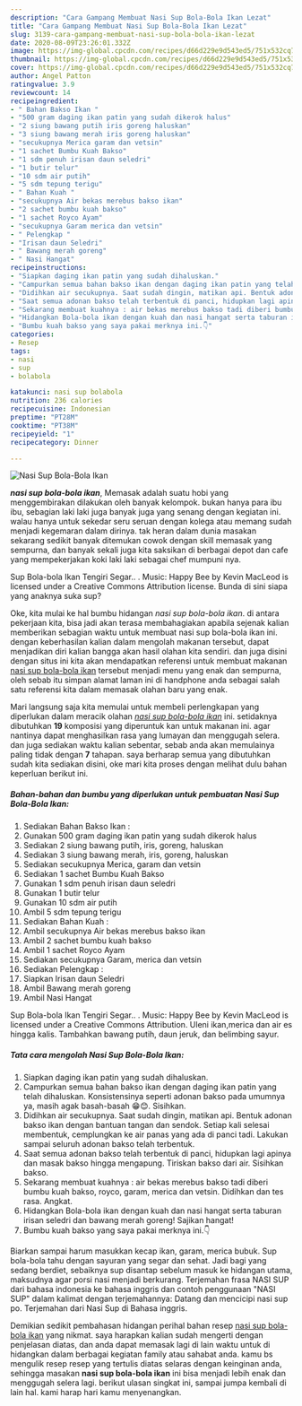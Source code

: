 ```yaml
---
description: "Cara Gampang Membuat Nasi Sup Bola-Bola Ikan Lezat"
title: "Cara Gampang Membuat Nasi Sup Bola-Bola Ikan Lezat"
slug: 3139-cara-gampang-membuat-nasi-sup-bola-bola-ikan-lezat
date: 2020-08-09T23:26:01.332Z
image: https://img-global.cpcdn.com/recipes/d66d229e9d543ed5/751x532cq70/nasi-sup-bola-bola-ikan-foto-resep-utama.jpg
thumbnail: https://img-global.cpcdn.com/recipes/d66d229e9d543ed5/751x532cq70/nasi-sup-bola-bola-ikan-foto-resep-utama.jpg
cover: https://img-global.cpcdn.com/recipes/d66d229e9d543ed5/751x532cq70/nasi-sup-bola-bola-ikan-foto-resep-utama.jpg
author: Angel Patton
ratingvalue: 3.9
reviewcount: 14
recipeingredient:
- " Bahan Bakso Ikan "
- "500 gram daging ikan patin yang sudah dikerok halus"
- "2 siung bawang putih iris goreng haluskan"
- "3 siung bawang merah iris goreng haluskan"
- "secukupnya Merica garam dan vetsin"
- "1 sachet Bumbu Kuah Bakso"
- "1 sdm penuh irisan daun seledri"
- "1 butir telur"
- "10 sdm air putih"
- "5 sdm tepung terigu"
- " Bahan Kuah "
- "secukupnya Air bekas merebus bakso ikan"
- "2 sachet bumbu kuah bakso"
- "1 sachet Royco Ayam"
- "secukupnya Garam merica dan vetsin"
- " Pelengkap "
- "Irisan daun Seledri"
- " Bawang merah goreng"
- " Nasi Hangat"
recipeinstructions:
- "Siapkan daging ikan patin yang sudah dihaluskan."
- "Campurkan semua bahan bakso ikan dengan daging ikan patin yang telah dihaluskan. Konsistensinya seperti adonan bakso pada umumnya ya, masih agak basah-basah 😁😊. Sisihkan."
- "Didihkan air secukupnya. Saat sudah dingin, matikan api. Bentuk adonan bakso ikan dengan bantuan tangan dan sendok. Setiap kali selesai membentuk, cemplungkan ke air panas yang ada di panci tadi. Lakukan sampai seluruh adonan bakso telah terbentuk."
- "Saat semua adonan bakso telah terbentuk di panci, hidupkan lagi apinya dan masak bakso hingga mengapung. Tiriskan bakso dari air. Sisihkan bakso."
- "Sekarang membuat kuahnya : air bekas merebus bakso tadi diberi bumbu kuah bakso, royco, garam, merica dan vetsin. Didihkan dan tes rasa. Angkat."
- "Hidangkan Bola-bola ikan dengan kuah dan nasi hangat serta taburan irisan seledri dan bawang merah goreng! Sajikan hangat!"
- "Bumbu kuah bakso yang saya pakai merknya ini.👇"
categories:
- Resep
tags:
- nasi
- sup
- bolabola

katakunci: nasi sup bolabola 
nutrition: 236 calories
recipecuisine: Indonesian
preptime: "PT28M"
cooktime: "PT38M"
recipeyield: "1"
recipecategory: Dinner

---
```



![Nasi Sup Bola-Bola Ikan](https://img-global.cpcdn.com/recipes/d66d229e9d543ed5/751x532cq70/nasi-sup-bola-bola-ikan-foto-resep-utama.jpg)

<b><i>nasi sup bola-bola ikan</i></b>, Memasak adalah suatu hobi yang menggembirakan dilakukan oleh banyak kelompok. bukan hanya para ibu ibu, sebagian laki laki juga banyak juga yang senang dengan kegiatan ini. walau hanya untuk sekedar seru seruan dengan kolega atau memang sudah menjadi kegemaran dalam dirinya. tak heran dalam dunia masakan sekarang sedikit banyak ditemukan cowok dengan skill memasak yang sempurna, dan banyak sekali juga kita saksikan di berbagai depot dan cafe yang mempekerjakan koki laki laki sebagai chef mumpuni nya.

Sup Bola-bola Ikan Tengiri Segar.. . Music: Happy Bee by Kevin MacLeod is licensed under a Creative Commons Attribution license. Bunda di sini siapa yang anaknya suka sup?

Oke, kita mulai ke hal bumbu hidangan <i>nasi sup bola-bola ikan</i>. di antara pekerjaan kita, bisa jadi akan terasa membahagiakan apabila sejenak kalian memberikan sebagian waktu untuk membuat nasi sup bola-bola ikan ini. dengan keberhasilan kalian dalam mengolah makanan tersebut, dapat menjadikan diri kalian bangga akan hasil olahan kita sendiri. dan juga disini dengan situs ini kita akan mendapatkan referensi untuk membuat makanan <u>nasi sup bola-bola ikan</u> tersebut menjadi menu yang enak dan sempurna, oleh sebab itu simpan alamat laman ini di handphone anda sebagai salah satu referensi kita dalam memasak olahan baru yang enak.


Mari langsung saja kita memulai untuk membeli perlengkapan yang diperlukan dalam meracik olahan <u><i>nasi sup bola-bola ikan</i></u> ini. setidaknya dibutuhkan <b>19</b> komposisi yang diperuntuk kan untuk makanan ini. agar nantinya dapat menghasilkan rasa yang lumayan dan menggugah selera. dan juga sediakan waktu kalian sebentar, sebab anda akan memulainya paling tidak dengan <b>7</b> tahapan. saya berharap semua yang dibutuhkan sudah kita sediakan disini, oke mari kita proses dengan melihat dulu bahan keperluan berikut ini.

<!--inarticleads1-->

##### Bahan-bahan dan bumbu yang diperlukan untuk pembuatan Nasi Sup Bola-Bola Ikan:

1. Sediakan  Bahan Bakso Ikan :
1. Gunakan 500 gram daging ikan patin yang sudah dikerok halus
1. Sediakan 2 siung bawang putih, iris, goreng, haluskan
1. Sediakan 3 siung bawang merah, iris, goreng, haluskan
1. Sediakan secukupnya Merica, garam dan vetsin
1. Sediakan 1 sachet Bumbu Kuah Bakso
1. Gunakan 1 sdm penuh irisan daun seledri
1. Gunakan 1 butir telur
1. Gunakan 10 sdm air putih
1. Ambil 5 sdm tepung terigu
1. Sediakan  Bahan Kuah :
1. Ambil secukupnya Air bekas merebus bakso ikan
1. Ambil 2 sachet bumbu kuah bakso
1. Ambil 1 sachet Royco Ayam
1. Sediakan secukupnya Garam, merica dan vetsin
1. Sediakan  Pelengkap :
1. Siapkan Irisan daun Seledri
1. Ambil  Bawang merah goreng
1. Ambil  Nasi Hangat


Sup Bola-bola Ikan Tengiri Segar.. . Music: Happy Bee by Kevin MacLeod is licensed under a Creative Commons Attribution. Uleni ikan,merica dan air es hingga kalis. Tambahkan bawang putih, daun jeruk, dan belimbing sayur. 

<!--inarticleads2-->

##### Tata cara mengolah Nasi Sup Bola-Bola Ikan:

1. Siapkan daging ikan patin yang sudah dihaluskan.
1. Campurkan semua bahan bakso ikan dengan daging ikan patin yang telah dihaluskan. Konsistensinya seperti adonan bakso pada umumnya ya, masih agak basah-basah 😁😊. Sisihkan.
1. Didihkan air secukupnya. Saat sudah dingin, matikan api. Bentuk adonan bakso ikan dengan bantuan tangan dan sendok. Setiap kali selesai membentuk, cemplungkan ke air panas yang ada di panci tadi. Lakukan sampai seluruh adonan bakso telah terbentuk.
1. Saat semua adonan bakso telah terbentuk di panci, hidupkan lagi apinya dan masak bakso hingga mengapung. Tiriskan bakso dari air. Sisihkan bakso.
1. Sekarang membuat kuahnya : air bekas merebus bakso tadi diberi bumbu kuah bakso, royco, garam, merica dan vetsin. Didihkan dan tes rasa. Angkat.
1. Hidangkan Bola-bola ikan dengan kuah dan nasi hangat serta taburan irisan seledri dan bawang merah goreng! Sajikan hangat!
1. Bumbu kuah bakso yang saya pakai merknya ini.👇


Biarkan sampai harum masukkan kecap ikan, garam, merica bubuk. Sup bola-bola tahu dengan sayuran yang segar dan sehat. Jadi bagi yang sedang berdiet, sebaiknya sup disantap sebelum masuk ke hidangan utama, maksudnya agar porsi nasi menjadi berkurang. Terjemahan frasa NASI SUP dari bahasa indonesia ke bahasa inggris dan contoh penggunaan &#34;NASI SUP&#34; dalam kalimat dengan terjemahannya: Datang dan mencicipi nasi sup po. Terjemahan dari Nasi Sup di Bahasa inggris. 

Demikian sedikit pembahasan hidangan perihal bahan resep <u>nasi sup bola-bola ikan</u> yang nikmat. saya harapkan kalian sudah mengerti dengan penjelasan diatas, dan anda dapat memasak lagi di lain waktu untuk di hidangkan dalam berbagai kegiatan family atau sahabat anda. kamu bs mengulik resep resep yang tertulis diatas selaras dengan keinginan anda, sehingga masakan <b>nasi sup bola-bola ikan</b> ini bisa menjadi lebih enak dan menggugah selera lagi. berikut ulasan singkat ini, sampai jumpa kembali di lain hal. kami harap hari kamu menyenangkan.
